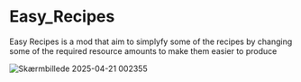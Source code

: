 # Easy_Recipes

Easy Recipes is a mod that aim to simplyfy some of the recipes by changing some of the required resource amounts to make them easier to produce

![Skærmbillede 2025-04-21 002355](https://github.com/user-attachments/assets/e1a4bbbd-d3a0-498c-bd24-63f51976de11)
